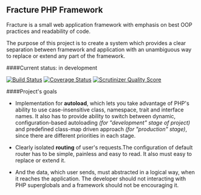 ## Fracture PHP Framework

Fracture is a small web application framework with emphasis on best OOP practices and readability of code.

The purpose of this project is to create a system which provides a clear separation between framework and application with an unambiguous way to replace or extend any part of the framework.


####Current status: in development

[![Build Status](https://travis-ci.org/fracture/fracture.png?branch=master)](https://travis-ci.org/fracture/fracture)
[![Coverage Status](https://coveralls.io/repos/fracture/fracture/badge.png?branch=master)](https://coveralls.io/r/fracture/fracture?branch=master)
[![Scrutinizer Quality Score](https://scrutinizer-ci.com/g/fracture/fracture/badges/quality-score.png?s=e4a600d014e69fb051b9fdf5d7fd9536da7a39c2)](https://scrutinizer-ci.com/g/fracture/fracture/)


####Project's goals

 - Implementation for **autoload**, which lets you take advantage of PHP's ability to use case-insensitive class, namespace, trait and interface names. It also has to provide ability to switch between dynamic, configuration-based autoloading *(for "development" stage of project)* and predefined class-map driven approach *(for "production" stage)*, since there are different priorities in each stage.

 - Clearly isolated **routing** of user's requests.The configuration of default router has to be simple, painless and easy to read. It also must easy to replace or extend it.

 - And the data, which user sends, must abstracted in a logical way, when it reaches the application. The developer should not interacting with PHP superglobals and a framework should not be encouraging it.
